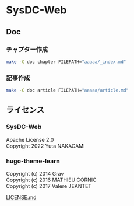 # SysDC-Web

## Doc

### チャプター作成

```sh
make -C doc chapter FILEPATH="aaaaa/_index.md"
```

### 記事作成

```sh
make -C doc article FILEPATH="aaaaa/article.md"
```

## ライセンス

### SysDC-Web

Apache License 2.0  
Copyright 2022 Yuta NAKAGAMI

### hugo-theme-learn

Copyright (c) 2014 Grav  
Copyright (c) 2016 MATHIEU CORNIC  
Copyright (c) 2017 Valere JEANTET  

[LICENSE.md](https://github.com/matcornic/hugo-theme-learn/blob/master/LICENSE.md)
